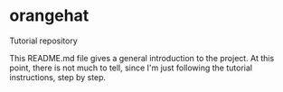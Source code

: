 # orangehat
Tutorial repository

This README.md file gives a general introduction to the project. At this point, there is not much to tell, since I'm just following the tutorial instructions, step by step.
